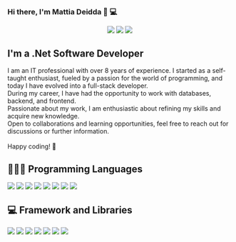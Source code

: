 ### Hi there, I'm Mattia Deidda 👋 💻

<div align="center">

[![](https://img.shields.io/badge/-Linkedin-informational?style=for-the-badge&logo=linkedin&logoColor=white&color=2867B2)](https://www.linkedin.com/in/mattia-deidda-273a101b1/)
[![](https://img.shields.io/badge/-Facebook-informational?style=for-the-badge&logo=facebook&logoColor=white&color=3b5998)](https://www.facebook.com/mattia.deidda.52)
[![](https://img.shields.io/badge/-Github-informational?style=for-the-badge&logo=github&logoColor=white&color=000000)](https://github.com/hazemaster)

</div>

## I'm a .Net Software Developer
I am an IT professional with over 8 years of experience. I started as a self-taught enthusiast, fueled by a passion for the world of programming, and today I have evolved into a full-stack developer. 
<br />
During my career, I have had the opportunity to work with databases, backend, and frontend.
<br />
Passionate about my work, I am enthusiastic about refining my skills and acquire new knowledge.
<br />
Open to collaborations and learning opportunities, feel free to reach out for discussions or further information. 
<br />
<br />
Happy coding! 🚀

## 👨🏻‍💻 Programming Languages
<p align="left">
  <img src="https://img.shields.io/badge/C%23-239120?style=for-the-badge&logo=c-sharp&logoColor=white" />
  <img src="https://img.shields.io/badge/TypeScript-007ACC?style=for-the-badge&logo=typescript&logoColor=white" />
  <img src="https://img.shields.io/badge/SQL-3776AB?style=for-the-badge&logo=sql&logoColor=white" />
  <img src="https://img.shields.io/badge/mysql-008CC1?style=for-the-badge&logo=mysql&logoColor=white />
  <img src="https://img.shields.io/badge/HTML5-E34F26?style=for-the-badge&logo=html5&logoColor=white" />
  <img src="https://img.shields.io/badge/CSS3-1572B6?style=for-the-badge&logo=css3&logoColor=white" />
  <img src="https://img.shields.io/badge/JavaScript-323330?style=for-the-badge&logo=javascript&logoColor=F7DF1E" />
  <img src="https://img.shields.io/badge/json-5E5C5C?style=for-the-badge&logo=json&logoColor=white" />
  <img src="https://img.shields.io/badge/xml-F5788D?style=for-the-badge&logo=xml&logoColor=white" />
</p>

## 💻 Framework and Libraries
<p align="left">
  <img src="https://img.shields.io/badge/.NET-512BD4?style=for-the-badge&logo=dotnet&logoColor=white" />
  <img src="https://img.shields.io/badge/Angular-20232A?style=for-the-badge&logo=angular&logoColor=61DAFB" />
  <img src="https://img.shields.io/badge/React-20232A?style=for-the-badge&logo=react&logoColor=61DAFB" />
  <img src="https://img.shields.io/badge/Bootstrap-563D7C?style=for-the-badge&logo=bootstrap&logoColor=white" />
  <img src="https://img.shields.io/badge/Tailwind_CSS-38B2AC?style=for-the-badge&logo=tailwind-css&logoColor=white" />
  <img src="https://img.shields.io/badge/SASS-hotpink.svg?style=for-the-badge&logo=SASS&logoColor=white" />
  <img src="https://img.shields.io/badge/jQuery-0769AD?style=for-the-badge&logo=jquery&logoColor=white" />
</p>


